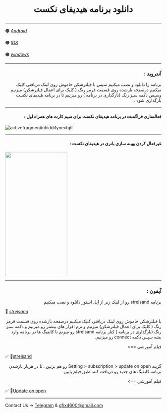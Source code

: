 <h1>
<center> 
        <p>
         دانلود برنامه هیدیفای نکست
        </p>
</center>
</h1>


---

🟠 [*Android*](https://github.com/hiddify/hiddify-next/releases/latest/download/hiddify-android-universal.apk) 

🟠 [*IOS*](https://apps.apple.com/us/app/streisand/id6450534064)

🟠 [*windows*](https://github.com/hiddify/hiddify-next/releases/latest/download/hiddify-windows-x64-setup.zip) 



---

<h3 dir="rtl">آندروید :</h3>

<p dir="rtl">برنامه را دانلود و نصب میکنیم سپس با فیلترشکن خاموش روی لینک دریافتی کلیک میکنیم درصفحه بازشده روی قسمت قرمز رنگ ( کلیک برای اعمال فیلترشکن) میزنیم وسپس دکمه سبز رنگ (بارگذاری در برنامه ) رو میزنیم تا در برنامه هیدیفای نکست بارگذاری شود . </p>


---

<h4 dir="rtl">فعالسازی فراگمنت در برنامه هیدیفای نکست برای سیم کارت های همراه اول  :</h4>

![activefragmentinhiddifynextgif](https://github.com/mostafacpr/HiddifyNext/assets/120664716/6f0562bc-ebea-4505-a25a-f026d51beeb0)

---

<h4 dir="rtl">غیرفعال کردن بهینه سازی باتری در هیدیفای نکست :</h4>


<img src="https://github.com/mostafacpr/HiddifyNext/assets/120664716/a86038ab-6e37-49cd-b0e1-8a9ea2095144" width="200" height="400" />
  
 
 

 ---

 <h3 dir="rtl">آیفون :</h3>

 <p dir="rtl">برنامه streisand رو از لینک زیر از اپل استور دانلود و نصب میکنیم </p> 

🌈 [*streisand*](https://apps.apple.com/us/app/streisand/id6450534064)

 
 
 <p dir="rtl">
 با فیلترشکن خاموش روی لینک دریافتی کلیک میکنیم درصفحه بازشده روی قسمت قرمز رنگ ( کلیک برای اعمال فیلترشکن) میزنیم و نرم افزار های بیشتر رو میزنیم و دکمه سبز رنگ (بارگذاری در برنامه ) کنار برنامه streisand رو میزنم تا کانفیگ ها در برنامه وارد بشه سپس دکمه connect رو میزنیم.
 
 </p>

<p dir="rtl">فیلم آموزشی ==></p>

✅ 🎥[streisand](https://drive.google.com/file/d/1Rt52BTSyQ-yogfVQOoz0PtRmY0RmT8f8/view)



<p dir="rtl">گزینه Setting > subscription > update on open رو هم بزنین . تا در هربار بازشدن برنامه کانفیگ های جدید رو دریافت کنه. طبق فیلم پایین.</p>

<p dir="rtl">فیلم آموزشی ==></p>

✅ 🎥[Update on open](https://drive.google.com/file/d/1J2bxjsazmLSwviAnfgWbHNf-5ErjebKC/view)



 
________________________________________

 Contact Us → [Telegram](http://t.me/fastfixgsm) & [gfix4600@gmail.com](mailto:gfix4600@gmail.com)


